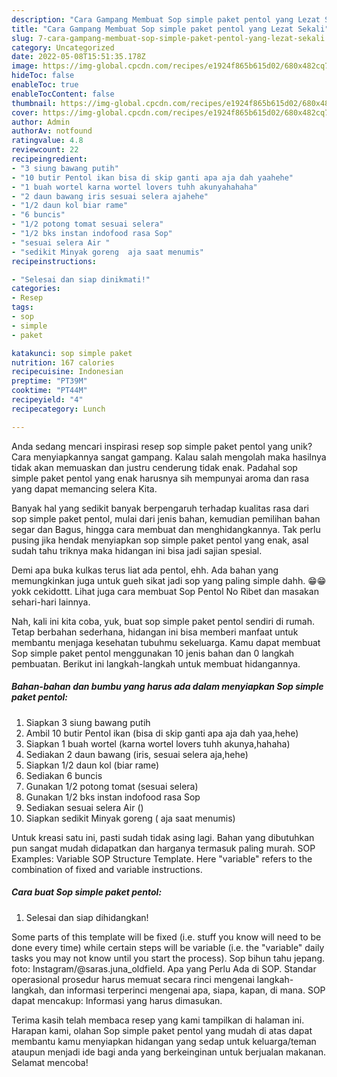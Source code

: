 ```yaml
---
description: "Cara Gampang Membuat Sop simple paket pentol yang Lezat Sekali"
title: "Cara Gampang Membuat Sop simple paket pentol yang Lezat Sekali"
slug: 7-cara-gampang-membuat-sop-simple-paket-pentol-yang-lezat-sekali
category: Uncategorized
date: 2022-05-08T15:51:35.178Z
image: https://img-global.cpcdn.com/recipes/e1924f865b615d02/680x482cq70/sop-simple-paket-pentol-foto-resep-utama.jpg
hideToc: false
enableToc: true
enableTocContent: false
thumbnail: https://img-global.cpcdn.com/recipes/e1924f865b615d02/680x482cq70/sop-simple-paket-pentol-foto-resep-utama.jpg
cover: https://img-global.cpcdn.com/recipes/e1924f865b615d02/680x482cq70/sop-simple-paket-pentol-foto-resep-utama.jpg
author: Admin
authorAv: notfound
ratingvalue: 4.8
reviewcount: 22
recipeingredient:
- "3 siung bawang putih"
- "10 butir Pentol ikan bisa di skip ganti apa aja dah yaahehe"
- "1 buah wortel karna wortel lovers tuhh akunyahahaha"
- "2 daun bawang iris sesuai selera ajahehe"
- "1/2 daun kol biar rame"
- "6 buncis"
- "1/2 potong tomat sesuai selera"
- "1/2 bks instan indofood rasa Sop"
- "sesuai selera Air "
- "sedikit Minyak goreng  aja saat menumis"
recipeinstructions:

- "Selesai dan siap dinikmati!"
categories:
- Resep
tags:
- sop
- simple
- paket

katakunci: sop simple paket 
nutrition: 167 calories
recipecuisine: Indonesian
preptime: "PT39M"
cooktime: "PT44M"
recipeyield: "4"
recipecategory: Lunch

---
```





Anda sedang mencari inspirasi resep sop simple paket pentol yang unik? Cara menyiapkannya sangat gampang. Kalau salah mengolah maka hasilnya tidak akan memuaskan dan justru cenderung tidak enak. Padahal sop simple paket pentol yang enak harusnya sih mempunyai aroma dan rasa yang dapat memancing selera Kita.





Banyak hal yang sedikit banyak berpengaruh terhadap kualitas rasa dari sop simple paket pentol, mulai dari jenis bahan, kemudian pemilihan bahan segar dan Bagus, hingga cara membuat dan menghidangkannya. Tak perlu pusing jika hendak menyiapkan sop simple paket pentol yang enak,      asal sudah tahu triknya maka hidangan ini bisa jadi sajian spesial.














Demi apa buka kulkas terus liat ada pentol, ehh. Ada bahan yang memungkinkan juga untuk gueh sikat jadi sop yang paling simple dahh. 😁😁 yokk cekidottt. Lihat juga cara membuat Sop Pentol No Ribet dan masakan sehari-hari lainnya.






Nah, kali ini kita coba, yuk, buat sop simple paket pentol sendiri di rumah. Tetap berbahan sederhana, hidangan ini bisa memberi manfaat untuk membantu menjaga kesehatan tubuhmu sekeluarga. Kamu dapat membuat Sop simple paket pentol menggunakan 10 jenis bahan dan 0 langkah pembuatan. Berikut ini langkah-langkah untuk membuat hidangannya.

<!--inarticleads1-->

##### Bahan-bahan dan bumbu yang harus ada dalam menyiapkan Sop simple paket pentol:

1. Siapkan 3 siung bawang putih
1. Ambil 10 butir Pentol ikan (bisa di skip ganti apa aja dah yaa,hehe)
1. Siapkan 1 buah wortel (karna wortel lovers tuhh akunya,hahaha)
1. Sediakan 2 daun bawang (iris, sesuai selera aja,hehe)
1. Siapkan 1/2 daun kol (biar rame)
1. Sediakan 6 buncis
1. Gunakan 1/2 potong tomat (sesuai selera)
1. Gunakan 1/2 bks instan indofood rasa Sop
1. Sediakan sesuai selera Air ()
1. Siapkan sedikit Minyak goreng ( aja saat menumis)


Untuk kreasi satu ini, pasti sudah tidak asing lagi. Bahan yang dibutuhkan pun sangat mudah didapatkan dan harganya termasuk paling murah. SOP Examples: Variable SOP Structure Template. Here &#34;variable&#34; refers to the combination of fixed and variable instructions. 

<!--inarticleads2-->

##### Cara buat Sop simple paket pentol:


1. Selesai dan siap dihidangkan!

Some parts of this template will be fixed (i.e. stuff you know will need to be done every time) while certain steps will be variable (i.e. the &#34;variable&#34; daily tasks you may not know until you start the process). Sop bihun tahu jepang. foto: Instagram/@saras.juna_oldfield. Apa yang Perlu Ada di SOP. Standar operasional prosedur harus memuat secara rinci mengenai langkah-langkah, dan informasi terperinci mengenai apa, siapa, kapan, di mana. SOP dapat mencakup: Informasi yang harus dimasukan. 

Terima kasih telah membaca resep yang kami tampilkan di halaman ini. Harapan kami, olahan Sop simple paket pentol yang mudah di atas dapat membantu kamu menyiapkan hidangan yang sedap untuk keluarga/teman ataupun menjadi ide bagi anda yang berkeinginan untuk berjualan makanan. Selamat mencoba!
